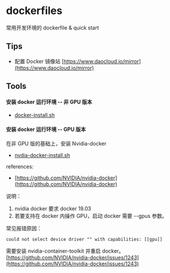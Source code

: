 # dockerfiles

常用开发环境的 dockerfile & quick start

## Tips

- 配置 Docker 镜像站 [https://www.daocloud.io/mirror](https://www.daocloud.io/mirror)

## Tools

#### 安装 docker 运行环境 -- 非 GPU 版本

- [docker-install.sh](./tools/docker-install.sh)

#### 安装 docker 运行环境 -- GPU 版本

在非 GPU 版的基础上，安装 Nvidia-docker

- [nvdia-docker-install.sh](./tools/nvdia-docker-install.sh)

references:

- [https://github.com/NVIDIA/nvidia-docker](https://github.com/NVIDIA/nvidia-docker)


说明：

1. nvidia docker 要求 docker 19.03
2. 若要支持在 docker 内操作 GPU，启动 docker 需要 --gpus 参数。

常见报错原因：

```
could not select device driver "" with capabilities: [[gpu]]
```

需要安装 nvidia-container-toolkit 并重启 docker。[https://github.com/NVIDIA/nvidia-docker/issues/1243](https://github.com/NVIDIA/nvidia-docker/issues/1243)
